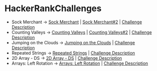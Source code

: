 # HackerRankChallenges
- Sock Merchant -> [Sock Merchant](https://github.com/WastedHymn/HackerRankChallenges/blob/master/SockMerchant.java) | [Sock Merchant#2](https://github.com/WastedHymn/HackerRankChallenges/blob/master/SockMerchant2.cs) | [Challenge Description](https://www.hackerrank.com/challenges/sock-merchant/problem?h_l=interview&playlist_slugs%5B%5D=interview-preparation-kit&playlist_slugs%5B%5D=warmup)
- Counting Valleys -> [Counting Valleys](https://github.com/WastedHymn/HackerRankChallenges/blob/master/CountingValleys.java) | [Counting Valleys#2](https://github.com/WastedHymn/HackerRankChallenges/blob/master/CountingValleys2.cs) | [Challenge Description](https://www.hackerrank.com/challenges/counting-valleys/problem?h_l=interview&playlist_slugs%5B%5D=interview-preparation-kit&playlist_slugs%5B%5D=warmup)
- Jumping on the Clouds -> [Jumping on the Clouds](https://github.com/WastedHymn/HackerRankChallenges/blob/master/JumpingOnTheClouds.java) | [Challenge Description](https://www.hackerrank.com/challenges/jumping-on-the-clouds/problem?h_l=interview&playlist_slugs%5B%5D=interview-preparation-kit&playlist_slugs%5B%5D=warmup)
- Repeated Strings -> [Repeated Strings](https://github.com/WastedHymn/HackerRankChallenges/blob/master/RepeatedString.java) | [Challenge Description](https://www.hackerrank.com/challenges/repeated-string/problem?h_l=interview&playlist_slugs%5B%5D=interview-preparation-kit&playlist_slugs%5B%5D=warmup)
- 2D Array - DS -> [2D Array - DS](https://github.com/WastedHymn/HackerRankChallenges/blob/master/2D_Array_DS.java) | [Challenge Description](https://www.hackerrank.com/challenges/2d-array/problem)
- Arrays: Left Rotation -> [Arrays: Left Rotation](https://github.com/WastedHymn/HackerRankChallenges/blob/master/Arrays_Left_Rotation.java) | [Challenge Description](https://www.hackerrank.com/challenges/ctci-array-left-rotation/problem?h_l=interview&playlist_slugs%5B%5D=interview-preparation-kit&playlist_slugs%5B%5D=arrays)

